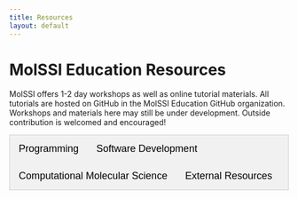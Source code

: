 ```yaml
---
title: Resources
layout: default
---
```


<style>
/* Style the tab */
.tab {
    overflow: hidden;
    border: 1px solid #ccc;
    background-color: #f1f1f1;
  }
  
  /* Style the buttons that are used to open the tab content */
  .tab button {
    background-color: inherit;
    float: left;
    border: none;
    outline: none;
    cursor: pointer;
    padding: 14px 16px;
    transition: 0.3s;
    font-size: 18px;
  }
  
  /* Change background color of buttons on hover */
  .tab button:hover {
    background-color: #ddd;
  }
  
  /* Create an active/current tablink class */
  .tab button.active {
    background-color: #ed1c24ff;
    color: white;
  }
  
  /* Style the tab content */
  .tabcontent {
    display: none;
    padding: 6px 12px;
    border: 1px solid #ccc;
    border-top: none;
    padding: 30px 20px;
  }

  .tabcontent {
  animation: fadeEffect 1s; /* Fading effect takes 1 second */
}

/* Go from zero to full opacity */
@keyframes fadeEffect {
from {opacity: 0;}
to {opacity: 1;}

}

.tabcontent h2 a {
  color: black;
}

</style>

<script>

    function openCategory(evt, categoryName) {
    // Declare all variables
    var i, tabcontent, tablinks;

    // Get all elements with class="tabcontent" and hide them
    tabcontent = document.getElementsByClassName("tabcontent");
    for (i = 0; i < tabcontent.length; i++) {
        tabcontent[i].style.display = "none";
    }

    // Get all elements with class="tablinks" and remove the class "active"
    tablinks = document.getElementsByClassName("tablinks");
    for (i = 0; i < tablinks.length; i++) {
        tablinks[i].className = tablinks[i].className.replace(" active", "");
    }

    // Show the current tab, and add an "active" class to the button that opened the tab
    document.getElementById(categoryName).style.display = "block";
    evt.currentTarget.className += " active";
}
</script>

# MolSSI Education Resources

MolSSI offers 1-2 day workshops as well as online tutorial materials. All tutorials are hosted on GitHub in the MolSSI Education GitHub organization. Workshops and materials here may still be under development. Outside contribution is welcomed and encouraged!

<!-- Tab links -->
<div class="tab">
  <button class="tablinks" onclick="openCategory(event, 'Programming')", id="defaultOpen">Programming</button>
  <button class="tablinks" onclick="openCategory(event, 'software-development')">Software Development</button>
  <button class="tablinks" onclick="openCategory(event, 'molecular-modeling')">Computational Molecular Science</button>
  <button class="tablinks" onclick="openCategory(event, 'external-resources')">External Resources</button>
</div>


<!-- Tab content -->
<div id="Programming" class="tabcontent">

## <a class="headerLink" href="https://education.molssi.org/python_scripting_cms/" target="_blank" >Python Data and Scripting Workshop</a>
**Description**: The MolSSI Python Data and Scripting workshop is designed for students who are currently involved in, or planning to start computational chemistry research. This workshop is designed to help students develop practical programming skills that will benefit their undergraduate research, and will take students through introductory programming and scripting with Python to version control and sharing their code with others. NO prior programming experience is required.

<details>
    <summary>Workshop Topics</summary>
        <li> Basic Python syntax and control structures  
        <li> Reading and writing files  
        <li> File manipulation and parsing
        <li> Analyzing and graphing data
        <li> Writing functions
        <li> Creating command line programs from Python scripts
        <li> Basic testing using PyTest
        <li> Version control with git
        <li> Sharing code on GitHub

</details>
<br>

[{% octicon book %} View Workshop Materials](https://education.molssi.org/python_scripting_cms/) | 
[{% octicon mark-github} View GitHub Repository %} View GitHub Repository](https://github.com/MolSSI-Education/python_scripting_cms)

## <a class="headerLink" href="https://education.molssi.org/python-data-analysis/" target="_blank">Data Analysis using Python</a>
**Description**: The Python Data Analysis Tutorials are short stand-alone tutorials, which build on and expand the Python Scripting Workshop. These lessons include introductions to specific libraries including NumPy and pandas.

<details>
    <summary>Workshop Topics</summary>
    <li> Features of NumPy Arrays
    <li> Introduction to Data Analysis using Pandas
</details>
<br>

[{% octicon book %} View Workshop Materials](https://education.molssi.org/python-data-analysis/) | 
[{% octicon mark-github} View GitHub Repository %} View GitHub Repository](https://github.com/molssi-education/python-data-analysis)

## <a href="https://education.molssi.org/parallel-programming/" target="_blank">Parallel Programming</a>
**Description**: These lessons introduce basic parallelization techniques and best practices.  There are several examples that cover the topic of distributed-memory parallelization using the Message Passing Interface (MPI) and shared-memory parallelization using OpenMP.  Examples are provided both in C++ and in Python using the mpi4py wrapper. Both the MPI and OpenMP tutorials begin with simple “Hello World!” codes and culminate in the parallelization of a simple molecular dynamics code.

[{% octicon book %} View Materials](https://education.molssi.org/parallel-programming/) | 
[{% octicon mark-github} View GitHub Repository %} View GitHub Repository](https://github.com/MolSSI-Education/parallel-programming)


</div>

<div id="software-development" class="tabcontent">

## <a class="headerLink" href="https://education.molssi.org/python-package-best-practices/index.html" target="_blank">Best Practices Workshop</a>
**Description**: Our best practices workshops introduce and promote [MolSSI best practices](https://molssi.org/education/best-practices/) to workshop attendees. This workshop is designed for graduate students, post docs, or advanced undergraduate students. In this course, students create a Python package using best practices and the [MolSSI CookieCutter](https://github.com/MolSSI/cookiecutter-cms), and host this project on GitHub.

<details>
    <summary>Workshop Topics:</summary>
    <li> Conda and Python environments
    <li> Structuring a Python project using the MolSSI CookieCutter.
    <li> Version control using git
    <li> Python Coding Style
    <li> Online code repositories such as GitHub
    <li> GitHub collaboration
    <li> Unit testing and the PyTest testing framework
    <li> Code coverage
    <li> Continuous integration tools
    <li> Documentation for Python packages using Sphinx.
</details>
<br>

[{% octicon book %} View Workshop Materials](https://education.molssi.org/python-package-best-practices/index.html) | 
[{% octicon mark-github} View GitHub Repository %} View GitHub Repository](https://github.com/MolSSI-Education/python-package-best-practices)


## <a class="headerLink" href="https://education.molssi.org/oop_and_design_patterns/index.html" target="_blank">Object Oriented Programming and Design Patterns</a>
**Description**:The Object Oriented Programming (OOP) and Design Patterns tutorials provide a brief introduction to good software design principles. These tutorials are designed for graduate students, post docs, or advanced undergraduate students. Students will develop python modules using OOP principles and software design patterns.

<details>
    <summary>Workshop Topics</summary>
    <li> Encapsulation
    <li> Data Abstraction
    <li> Inheritance
    <li> Polymorphism
    <li> Factory Design Pattern
    <li> Adapter Design Pattern
    <li> Facade Design Pattern
    <li> Observer Design Pattern
</details>
<br>

[{% octicon book %} View Workshop Materials](https://education.molssi.org/oop_and_design_patterns/index.html) | 
[{% octicon mark-github} View GitHub Repository %} View GitHub Repository](https://github.com/MolSSI-Education/oop_and_design_patterns)

</div>

<div id="molecular-modeling" class="tabcontent">

## <a class="headerLink" href="https://education.molssi.org/getting-started-computational-chemistry/index.html" target="_blank">Getting Started in Computational Chemistry</a>
**Description**: A curated list of tutorials for common computational skills that students need to get started in copmutational chemistry research such as use of the terminal, text editors, and remote computing resources.

[{% octicon book %} View Materials](https://education.molssi.org/getting-started-computational-chemistry/index.html) | 
[{% octicon mark-github} View GitHub Repository %} View GitHub Repository](https://github.com/MolSSI-Education/getting-started-computational-chemistry)

## <a class="headerLink" href="https://education.molssi.org/qm-tools/" target="_blank">Quantum Mechanics Tools</a>
**Description**: The qm-tools workshop introduces several types of quantum chemistry calculations a student might use, including geometry optimizations, inter- and intra-molecular potential energy scans, and energy calculations.  Some basic file parsing and data analysis is also discussed.

[{% octicon book %} View Materials](https://education.molssi.org/qm-tools/) | 
[{% octicon mark-github} View GitHub Repository %} View GitHub Repository](https://github.com/MolSSI-Education/qm-tools/)

## <a class="headerLink" href="https://education.molssi.org/mm-tools/" target="_blank">Molecular Mechanics Tools</a>
**Description**: The mm-tools workshop introduces molecular dynamics simulations using the software OpenMM, and analysis of simulation results using MDTraj. The theoretical background of MD simulations are discussed, and students simulate and analyze alkane and a simple protein system. This workshop also covers putting code on GitHub and includes an exercise where students implement a new software feature and submit a pull request. 

[{% octicon book %} View Materials](https://education.molssi.org/mm-tools/) | 
[{% octicon mark-github} View GitHub Repository %} View GitHub Repository](https://github.com/MolSSI-Education/mm-tools/)

## <a class="headerLink" href="http://education.molssi.org/ab-initio-md/" target="_blank">ab initio MD</a>
**Description**: The ab initio MD workshop provides a hands-on introduction to concepts and techniques in computational molecular science through the development of a simple molecular dynamics program using forces derived from ab initio calculations.  Students compute potential energy surfaces for a simple diatomic molecule using the electronic structure package psi4, implement and validate a velocity Verlet algorithm, then simulate and analyze the vibrational motion of their diatomic system for several different levels of theory.  The workshop concludes with small group projects and presentations.

[{% octicon book %} View Materials](http://education.molssi.org/ab-initio-md/) | 
[{% octicon mark-github} View GitHub Repository %} View GitHub Repository](https://github.com/MolSSI-Education/mm-tools/)


</div>

<div id='external-resources' class='tabcontent'>

Here are a number of educational resources that are external to the MolSSI, though many of these have been developed by MolSSI Software Scientists, MolSSI Associates, and other partners. 

## [Q-Chem for Teaching](http://www.q-chem.com/InstructionalMatls.html)

Instructions how to use Q-Chem for teaching via the IQmol interface, as well as a selection of computational assignments that can be given to students as homework or in-class exercises. The list of labs includes 10 labs covering different types of quantum-chemical calculations. We hope that this list will continue to grow and would like to encourage the community  to submit new computational labs for sharing.

For low-volume users, we offer a free service: such users can submit short Q-Chem jobs (up to 5 min) to the  Q-Chem server without purchasing a license (IQmol is automatically configured for the submission to the Q-Chem server).

[{% octicon book %} View Materials](http://www.q-chem.com/InstructionalMatls.html) 

## [Psi4 Education](https://admiring-tesla-08529a.netlify.app/posts/psi4education/)

Computational Labs Using Free Software Computational chemistry is an increasingly important part of modern research, and yet it is often not part of the typical undergraduate or graduate curriculum. Fortunately, the availability of free software like PSI4 and WebMO lowers the barrier to introducing computational chemistry laboratory modules. The labs below were created using only free software and are available for use in your classes. 

[{% octicon book %} View Materials](https://admiring-tesla-08529a.netlify.app/posts/psi4education/) 
</div>

<script>
// Get the element with id="defaultOpen" and click on it
document.getElementById("defaultOpen").click();
</script>

